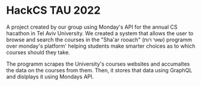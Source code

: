 # HackCS TAU 2022 
A project created by our group using Monday's API for the annual CS hacathon in Tel Aviv University.
We created a system that allows the user to browse and search the courses in the "Sha'ar rooach" (שאר רוח) 
programm over monday's platform' helping students make smarter choices as to which courses 
should they take.

The programm scrapes the University's courses websites and accumaltes the data on the courses from them. Then,
it stores that data using GraphQL and dislplays it using Mondays API.
